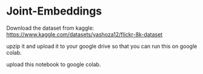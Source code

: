 # Joint-Embeddings

Download the dataset from kaggle:
https://www.kaggle.com/datasets/yashoza12/flickr-8k-dataset

upzip it and upload it to your google drive so that you can run this on google colab.

upload this notebook to google colab.
